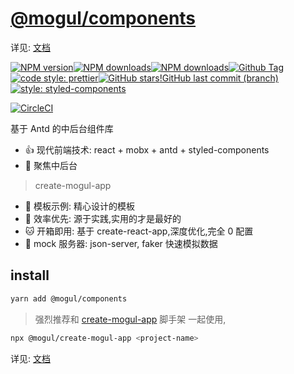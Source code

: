 # [@mogul/components](https://freshesx.github.io/mogul-website/) 

详见: [文档](https://freshesx.github.io/mogul-website/)

[![NPM version](https://img.shields.io/npm/v/@mogul/components.svg?style=flat-square)](https://www.npmjs.com/package/@mogul/components)[![NPM downloads](https://img.shields.io/npm/dm/@mogul/components.svg?style=flat-square)](https://www.npmjs.com/package/@mogul/components)[![NPM downloads](https://img.shields.io/npm/l/@mogul/components.svg?style=flat-square)](https://www.npmjs.com/package/@mogul/components)[![Github Tag](https://img.shields.io/github/tag/freshesx/mogul.svg)](https://github.com/freshesx/mogul)[![code style: prettier](https://img.shields.io/badge/code_style-prettier-ff69b4.svg)](https://github.com/prettier/prettier)[![GitHub stars](https://img.shields.io/github/stars/freshesx/mogul.svg?style=social&label=Stars)](https://github.com/freshesx/mogul)[!GitHub last commit (branch)](https://img.shields.io/github/last-commit/freshesx/mogul/master.svg)[![style: styled-components](https://img.shields.io/badge/style-%F0%9F%92%85%20styled--components-orange.svg?colorB=daa357&colorA=db748e)](https://github.com/styled-components/styled-components)

[![CircleCI](https://circleci.com/gh/freshesx/mogul.svg?style=svg&circle-token=37fb5b4463a5bbc51ad8a291cecb8af30a0c1349)](https://circleci.com/gh/freshesx/mogul)

基于 Antd 的中后台组件库

- :+1: 现代前端技术: react + mobx + antd + styled-components
- :clap: 聚焦中后台

> create-mogul-app
- :100: 模板示例: 精心设计的模板
- :high_brightness: 效率优先: 源于实践,实用的才是最好的
- :cat: 开箱即用: 基于 create-react-app,深度优化,完全 0 配置
- :dog: mock 服务器: json-server, faker 快速模拟数据

## install

```bash
yarn add @mogul/components
```

> 强烈推荐和 [create-mogul-app](https://freshesx.github.io/mogul-website/docs/create-mogul-app) 脚手架 一起使用, 

```bash
npx @mogul/create-mogul-app <project-name>
```

详见: [文档](https://freshesx.github.io/mogul-website/)

